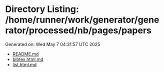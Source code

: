 # Directory Listing: /home/runner/work/generator/generator/processed/nb/pages/papers
Generated on: Wed May  7 04:31:57 UTC 2025

- [README.md](README.md)
- [bibtex.html.md](bibtex.html.md)
- [list.html.md](list.html.md)
